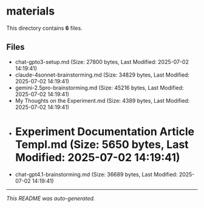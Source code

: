 # materials

This directory contains **6** files.

## Files

- chat-gpto3-setup.md (Size: 27800 bytes, Last Modified: 2025-07-02 14:19:41)
- claude-4sonnet-brainstorming.md (Size: 34829 bytes, Last Modified: 2025-07-02 14:19:41)
- gemini-2.5pro-brainstorming.md (Size: 45216 bytes, Last Modified: 2025-07-02 14:19:41)
- My Thoughts on the Experiment.md (Size: 4389 bytes, Last Modified: 2025-07-02 14:19:41)
- # Experiment Documentation Article Templ.md (Size: 5650 bytes, Last Modified: 2025-07-02 14:19:41)
- chat-gpt4.1-brainstorming.md (Size: 36689 bytes, Last Modified: 2025-07-02 14:19:41)

---
*This README was auto-generated.*
